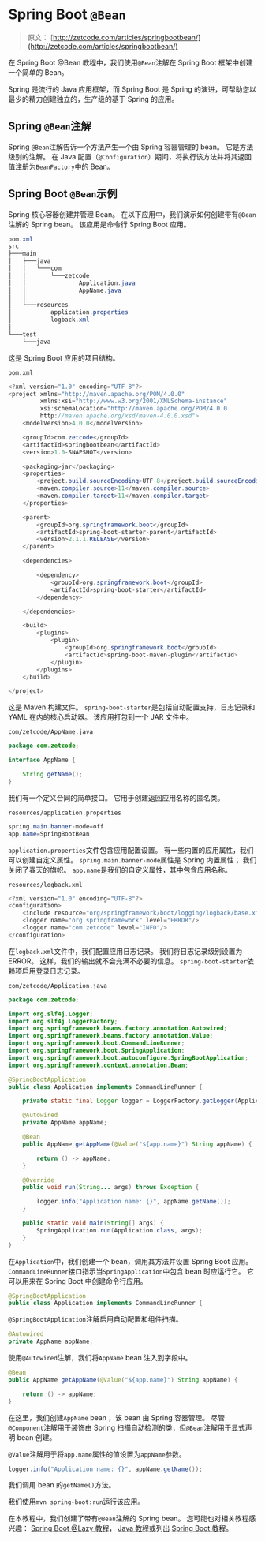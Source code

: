 # Spring Boot `@Bean`

> 原文： [http://zetcode.com/articles/springbootbean/](http://zetcode.com/articles/springbootbean/)

在 Spring Boot @Bean 教程中，我们使用`@Bean`注解在 Spring Boot 框架中创建一个简单的 Bean。

Spring 是流行的 Java 应用框架，而 Spring Boot 是 Spring 的演进，可帮助您以最少的精力创建独立的，生产级的基于 Spring 的应用。

## Spring `@Bean`注解

Spring `@Bean`注解告诉一个方法产生一个由 Spring 容器管理的 bean。 它是方法级别的注解。 在 Java 配置（`@Configuration`）期间，将执行该方法并将其返回值注册为`BeanFactory`中的 Bean。

## Spring Boot `@Bean`示例

Spring 核心容器创建并管理 Bean。 在以下应用中，我们演示如何创建带有`@Bean`注解的 Spring bean。 该应用是命令行 Spring Boot 应用。

```java
pom.xml
src
├───main
│   ├───java
│   │   └───com
│   │       └───zetcode
│   │               Application.java
│   │               AppName.java
│   │
│   └───resources
│           application.properties
│           logback.xml
│
└───test
    └───java

```

这是 Spring Boot 应用的项目结构。

`pom.xml`

```java
<?xml version="1.0" encoding="UTF-8"?>
<project xmlns="http://maven.apache.org/POM/4.0.0"
         xmlns:xsi="http://www.w3.org/2001/XMLSchema-instance"
         xsi:schemaLocation="http://maven.apache.org/POM/4.0.0
         http://maven.apache.org/xsd/maven-4.0.0.xsd">
    <modelVersion>4.0.0</modelVersion>

    <groupId>com.zetcode</groupId>
    <artifactId>springbootbean</artifactId>
    <version>1.0-SNAPSHOT</version>

    <packaging>jar</packaging>
    <properties>
        <project.build.sourceEncoding>UTF-8</project.build.sourceEncoding>
        <maven.compiler.source>11</maven.compiler.source>
        <maven.compiler.target>11</maven.compiler.target>
    </properties>

    <parent>
        <groupId>org.springframework.boot</groupId>
        <artifactId>spring-boot-starter-parent</artifactId>
        <version>2.1.1.RELEASE</version>
    </parent>

    <dependencies>

        <dependency>
            <groupId>org.springframework.boot</groupId>
            <artifactId>spring-boot-starter</artifactId>
        </dependency>

    </dependencies>

    <build>
        <plugins>
            <plugin>
                <groupId>org.springframework.boot</groupId>
                <artifactId>spring-boot-maven-plugin</artifactId>
            </plugin>
        </plugins>
    </build>

</project>

```

这是 Maven 构建文件。 `spring-boot-starter`是包括自动配置支持，日志记录和 YAML 在内的核心启动器。 该应用打包到一个 JAR 文件中。

`com/zetcode/AppName.java`

```java
package com.zetcode;

interface AppName {

    String getName();
}

```

我们有一个定义合同的简单接口。 它用于创建返回应用名称的匿名类。

`resources/application.properties`

```java
spring.main.banner-mode=off
app.name=SpringBootBean

```

`application.properties`文件包含应用配置设置。 有一些内置的应用属性，我们可以创建自定义属性。 `spring.main.banner-mode`属性是 Spring 内置属性； 我们关闭了春天的旗帜。 `app.name`是我们的自定义属性，其中包含应用名称。

`resources/logback.xml`

```java
<?xml version="1.0" encoding="UTF-8"?>
<configuration>
    <include resource="org/springframework/boot/logging/logback/base.xml" />
    <logger name="org.springframework" level="ERROR"/>
    <logger name="com.zetcode" level="INFO"/>
</configuration>

```

在`logback.xml`文件中，我们配置应用日志记录。 我们将日志记录级别设置为 ERROR。 这样，我们的输出就不会充满不必要的信息。 `spring-boot-starter`依赖项启用登录日志记录。

`com/zetcode/Application.java`

```java
package com.zetcode;

import org.slf4j.Logger;
import org.slf4j.LoggerFactory;
import org.springframework.beans.factory.annotation.Autowired;
import org.springframework.beans.factory.annotation.Value;
import org.springframework.boot.CommandLineRunner;
import org.springframework.boot.SpringApplication;
import org.springframework.boot.autoconfigure.SpringBootApplication;
import org.springframework.context.annotation.Bean;

@SpringBootApplication
public class Application implements CommandLineRunner {

    private static final Logger logger = LoggerFactory.getLogger(Application.class);

    @Autowired
    private AppName appName;

    @Bean
    public AppName getAppName(@Value("${app.name}") String appName) {

        return () -> appName;
    }

    @Override
    public void run(String... args) throws Exception {

        logger.info("Application name: {}", appName.getName());
    }

    public static void main(String[] args) {
        SpringApplication.run(Application.class, args);
    }
}

```

在`Application`中，我们创建一个 bean，调用其方法并设置 Spring Boot 应用。 `CommandLineRunner`接口指示当`SpringApplication`中包含 bean 时应运行它。 它可以用来在 Spring Boot 中创建命令行应用。

```java
@SpringBootApplication
public class Application implements CommandLineRunner {

```

`@SpringBootApplication`注解启用自动配置和组件扫描。

```java
@Autowired
private AppName appName;

```

使用`@Autowired`注解，我们将`AppName` bean 注入到字段中。

```java
@Bean
public AppName getAppName(@Value("${app.name}") String appName) {

    return () -> appName;
}

```

在这里，我们创建`AppName` bean； 该 bean 由 Spring 容器管理。 尽管`@Component`注解用于装饰由 Spring 扫描自动检测的类，但`@Bean`注解用于显式声明 bean 创建。

`@Value`注解用于将`app.name`属性的值设置为`appName`参数。

```java
logger.info("Application name: {}", appName.getName());

```

我们调用 bean 的`getName()`方法。

我们使用`mvn spring-boot:run`运行该应用。

在本教程中，我们创建了带有`@Bean`注解的 Spring bean。 您可能也对相关教程感兴趣： [Spring Boot @Lazy 教程](/springboot/lazybean/)， [Java 教程](/lang/java/)或列出 [Spring Boot 教程](/all/#springboot)。